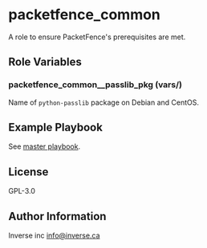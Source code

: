 packetfence_common
==================

A role to ensure PacketFence's prerequisites are met.

Role Variables
--------------

### packetfence_common__passlib_pkg (vars/) ###

Name of `python-passlib` package on Debian and CentOS.

Example Playbook
----------------

See [master playbook](https://github.com/nqb/ansible-playbook-inverse-deployment/blob/master/products/packetfence/site.yml).

License
-------

GPL-3.0

Author Information
------------------

Inverse inc <info@inverse.ca>
